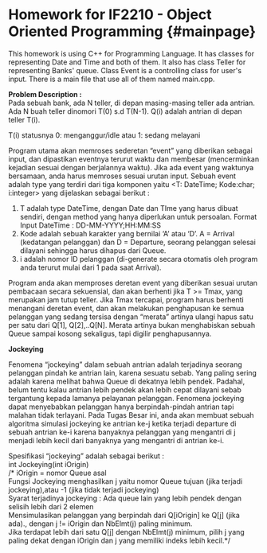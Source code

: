 Homework for IF2210 - Object Oriented Programming	{#mainpage}
==================================================

This homework is using C++ for Programming Language. It has classes for representing Date and Time and both of them. It also has class Teller for representing Banks' queue. Class Event is a controlling class for user's input. There is a main file that use all of them named main.cpp.

<b>Problem Description :</b><br>
Pada sebuah bank, ada N teller, di depan masing-masing teller ada antrian. Ada N buah teller dinomori T(0) s.d T(N-1). Q(i) adalah antrian di depan teller T(i).<br>

T(i) statusnya 0: menganggur/idle atau 1: sedang melayani<br>

Program utama akan memroses sederetan “event” yang diberikan sebagai input, dan dipastikan eventnya terurut waktu dan membesar (mencerminkan kejadian sesuai dengan berjalannya waktu). Jika ada event yang waktunya bersamaan, anda harus memroses sesuai urutan input. Sebuah event adalah type yang terdiri dari tiga komponen yaitu <T: DateTime; Kode:char; i:integer> yang dijelaskan sebagai berikut : <br>
<ol>
	<li>T adalah type DateTime, dengan Date dan TIme yang harus dibuat sendiri, dengan method yang hanya diperlukan untuk persoalan. Format Input DateTime : DD-MM-YYYY;HH:MM:SS</li>
	<li>Kode adalah sebuah karakter yang bernilai ‘A’ atau ‘D’. A = Arrival (kedatangan pelanggan) dan D = Departure, seorang pelanggan selesai dilayani sehingga harus dihapus dari Queue.</li>
	<li>i adalah nomor ID pelanggan (di-generate secara otomatis oleh program anda terurut mulai dari 1 pada saat Arrival).</li>
</ol>
<p>Program anda akan memproses deretan event yang diberikan sesuai urutan pembacaan secara sekuensial, dan akan berhenti jika T >= Tmax, yang merupakan jam tutup teller. Jika Tmax tercapai, program harus berhenti menangani deretan event, dan akan melakukan penghapusan ke semua pelanggan yang sedang tersisa dengan “merata” artinya ulangi hapus satu per satu dari Q[1], Q[2],..Q[N]. Merata artinya bukan menghabiskan sebuah Queue sampai kosong sekaligus, tapi digilir penghapusannya.</p>

<b>Jockeying</b><br>
<p>Fenomena “jockeying” dalam sebuah antrian adalah terjadinya seorang pelanggan pindah ke antrian lain, karena sesuatu sebab. Yang paling sering adalah karena melihat bahwa Queue di dekatnya lebih pendek. Padahal, belum tentu kalau antrian lebih pendek akan lebih cepat dilayani sebab tergantung kepada lamanya pelayanan pelanggan. Fenomena jockeying dapat menyebabkan pelanggan hanya berpindah-pindah antrian tapi malahan tidak terlayani. Pada Tugas Besar ini, anda akan membuat sebuah algoritma simulasi jockeying ke antrian ke-j ketika terjadi departure di sebuah antrian ke-i karena banyaknya pelanggan yang mengantri di j menjadi lebih kecil dari banyaknya yang mengantri di antrian ke-i.</p>

Spesifikasi “jockeying” adalah sebagai berikut :<br>
int Jockeying(int iOrigin)<br>
/*
iOrigin = nomor Queue asal<br>
Fungsi Jockeying menghasilkan j yaitu nomor Queue tujuan (jika terjadi jockeying),atau -1 (jika tidak terjadi jockeying)<br>
Syarat terjadinya jockeying : Ada queue lain yang lebih pendek dengan selisih lebih dari 2 elemen<br>
Mensimulasikan pelanggan yang berpindah dari Q[iOrigin] ke Q[j] (jika ada)., dengan j != iOrigin dan NbElmt(j) paling minimum. <br>
Jika terdapat lebih dari satu Q[j] dengan NbElmt(j) minimum, pilih j yang paling dekat dengan iOrigin dan j yang memiliki indeks lebih kecil.*/ <br>
